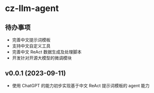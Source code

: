 # cz-llm-agent

## 待办事项

* 完善中文提示词模板
* 支持中文自定义工具
* 完善中文 ReAct 数据生成及处理脚本
* 开发针对开源大模型的微调模块

## v0.0.1 (2023-09-11)

* 使用 ChatGPT 的能力初步实现基于中文 ReAct 提示词模板的 agent 能力

